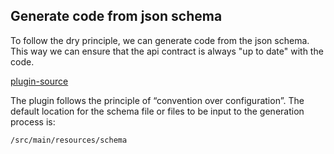 ## Generate code from json schema

To follow the dry principle, we can generate code from the json schema. This way we can ensure that the api contract is always "up to date" with the code.

[plugin-source](https://github.com/pwall567/json-kotlin-gradle?tab=readme-ov-file#to-use)

The plugin follows the principle of “convention over configuration”. The default location for the schema file or files to be input to the generation process is:

```
/src/main/resources/schema
```
